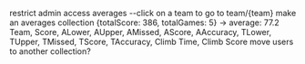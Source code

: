 restrict admin access
averages --click on a team to go to team/{team} make an averages collection {totalScore: 386, totalGames: 5} -> average: 77.2
Team, Score, ALower, AUpper, AMissed, AScore, AAccuracy, TLower, TUpper, TMissed, TScore, TAccuracy, Climb Time, Climb Score
move users to another collection?
